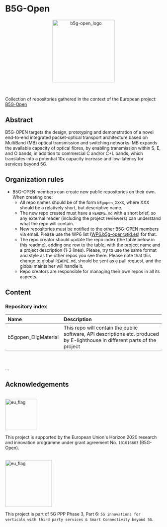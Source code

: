 # B5G-Open
<p align="center">
<img src="https://www.b5g-open.eu/wp-content/uploads/2021/10/B5G-OPEN-LOGO.png" alt="b5g-open_logo" width="200" >
</p>
<br>

Collection of repositories gathered in the context of the European project: [B5G-Open](https://www.b5g-open.eu/)

## Abstract

B5G-OPEN targets the design, prototyping and demonstration of a novel end-to-end integrated packet-optical transport architecture based on MultiBand (MB) optical transmission and switching networks. MB expands the available capacity of optical fibres, by enabling transmission within S, E, and O bands, in addition to commercial C and/or C+L bands, which translates into a potential 10x capacity increase and low-latency for services beyond 5G.

## Organization rules

- B5G-OPEN members can create new public repositories on their own. When creating one:
  - All repo names should be of the form ``b5gopen_XXXX``, where XXX should be a relatively short, but descriptive name.
  - The new repo created must have a ``README.md`` with a short brief, so any external reader (including the project reviewers) can understand what the repo will contain.
  - New repositories must be notified to the other B5G-OPEN members via email. Please use the WP6 list ([WP6.b5g-open@tid.es](mailto:WP6.b5g-open@tid.es)) for that.
  - The repo creator should update the repo index (the table below in this readme), adding one row to the table, with the project name and a project description (1-3 lines). Please, try to use the same format and style as the other repos you see there. Please note that this change to global ``README.md``, should be sent as a pull request, and the global maintainer will handle it.
  - Repo creators are responsible for managing their own repos in all its aspects. 

## Content

### Repository index

| **Name** | **Description** |
|:--------|:---------------|
|b5gopen_EligMaterial|This repo will contain the public software, API descriptions etc. produced by E-lighthouse in different parts of the project|

<br>

...

## Acknowledgements
<br>

<img src="https://www.b5g-open.eu/wp-content/uploads/2021/10/Flag_of_Europe-300x200-1.png" alt="eu_flag" width="100">

This project is supported by the European Union's Horizon 2020 research and innovation programme under grant agreement No. ``101016663`` (B5G-Open). 

<br>

<img src="https://www.b5g-open.eu/wp-content/uploads/2021/11/new-5g-header-1-300x91.png" alt="eu_flag" width="150">

This project is part of 5G PPP Phase 3, Part 6: ``5G innovations for verticals with third party services & Smart Connectivity beyond 5G``.
